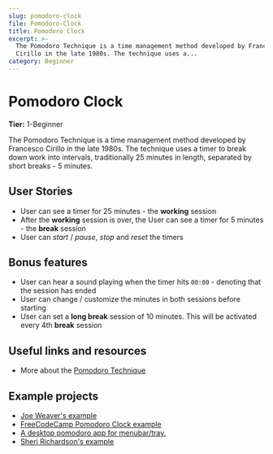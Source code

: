 ```yaml
---
slug: pomodoro-clock
file: Pomodoro-Clock
title: Pomodoro Clock
excerpt: >-
  The Pomodoro Technique is a time management method developed by Francesco
  Cirillo in the late 1980s. The technique uses a...
category: Beginner
---
```

# Pomodoro Clock

**Tier:** 1-Beginner

The Pomodoro Technique is a time management method developed by Francesco Cirillo in the late 1980s. The technique uses a timer to break down work into intervals, traditionally 25 minutes in length, separated by short breaks - 5 minutes.

## User Stories

* User can see a timer for 25 minutes - the **working** session
* After the **working** session is over, the User can see a timer for 5 minutes - the **break** session
* User can _start_ / _pause_, _stop_ and _reset_ the timers

## Bonus features

* User can hear a sound playing when the timer hits `00:00` - denoting that the session has ended
* User can change / customize the minutes in both sessions before starting
* User can set a **long break** session of 10 minutes. This will be activated every 4th **break** session

## Useful links and resources

-   More about the [Pomodoro Technique](https://en.m.wikipedia.org/wiki/Pomodoro_Technique)

## Example projects

-   [Joe Weaver's example](https://codepen.io/JoeWeaver/pen/bLbbxK)
-   [FreeCodeCamp Pomodoro Clock example](https://codepen.io/freeCodeCamp/full/XpKrrW)
-   [A desktop pomodoro app for menubar/tray.](https://github.com/amitmerchant1990/pomolectron)
-   [Sheri Richardson's example](https://srd-pomodoro-timer.netlify.com/)
